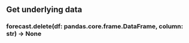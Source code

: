 ## Get underlying data 
### forecast.delete(df: pandas.core.frame.DataFrame, column: str) -> None



